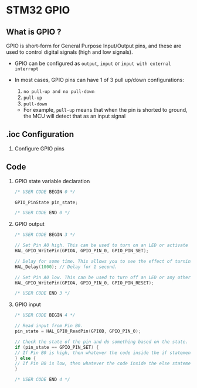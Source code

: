 # STM32 GPIO

## What is GPIO ?

GPIO is short-form for General Purpose Input/Output pins, and these are used to control digital
signals (high and low signals).

- GPIO can be configured as `output`, `input` or `input with external interrupt`
- In most cases, GPIO pins can have 1 of 3 pull up/down configurations:
    1. `no pull-up and no pull-down`
    2. `pull-up`
    3. `pull-down`

    - For example, `pull-up` means that when the pin is shorted to ground, the MCU will detect that
      as an input signal

## .ioc Configuration

1. Configure GPIO pins

## Code

1. GPIO state variable declaration

    ```C
    /* USER CODE BEGIN 0 */
    
    GPIO_PinState pin_state;
    
    /* USER CODE END 0 */
    ```

2. GPIO output

    ```C
    /* USER CODE BEGIN 3 */
    
    // Set Pin A0 high. This can be used to turn on an LED or activate any other device connected to Pin A0.
    HAL_GPIO_WritePin(GPIOA, GPIO_PIN_0, GPIO_PIN_SET);
    
    // Delay for some time. This allows you to see the effect of turning the Pin high for a specific duration.
    HAL_Delay(1000); // Delay for 1 second.
    
    // Set Pin A0 low. This can be used to turn off an LED or any other devices connected to Pin A0.
    HAL_GPIO_WritePin(GPIOA, GPIO_PIN_0, GPIO_PIN_RESET);
    
    /* USER CODE END 3 */
    ```

3. GPIO input

    ```C
    /* USER CODE BEGIN 4 */
    
    // Read input from Pin B0.
    pin_state = HAL_GPIO_ReadPin(GPIOB, GPIO_PIN_0);
    
    // Check the state of the pin and do something based on the state.
    if (pin_state == GPIO_PIN_SET) {
    // If Pin B0 is high, then whatever the code inside the if statement will execute. 
    } else {
    // If Pin B0 is low, then whatever the code inside the else statement will execute.
    }
    
    /* USER CODE END 4 */
    ```
